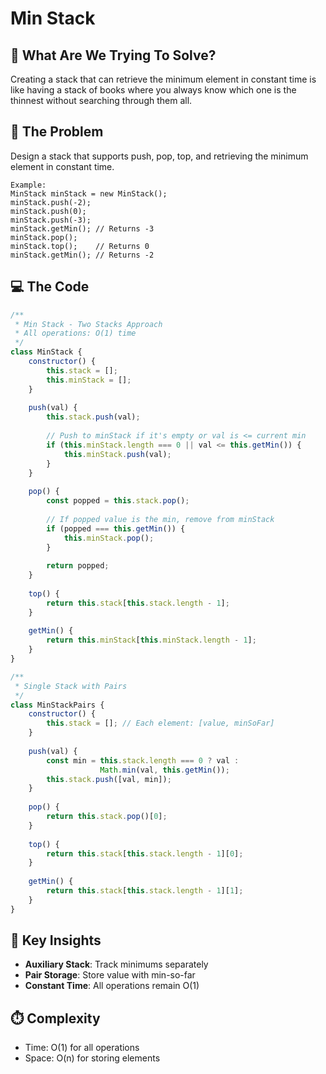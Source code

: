 # Min Stack

## 🎯 What Are We Trying To Solve?

Creating a stack that can retrieve the minimum element in constant time is like having a stack of books where you always know which one is the thinnest without searching through them all.

## 📝 The Problem

Design a stack that supports push, pop, top, and retrieving the minimum element in constant time.

```
Example:
MinStack minStack = new MinStack();
minStack.push(-2);
minStack.push(0);
minStack.push(-3);
minStack.getMin(); // Returns -3
minStack.pop();
minStack.top();    // Returns 0
minStack.getMin(); // Returns -2
```

## 💻 The Code

```javascript
/**
 * Min Stack - Two Stacks Approach
 * All operations: O(1) time
 */
class MinStack {
    constructor() {
        this.stack = [];
        this.minStack = [];
    }
    
    push(val) {
        this.stack.push(val);
        
        // Push to minStack if it's empty or val is <= current min
        if (this.minStack.length === 0 || val <= this.getMin()) {
            this.minStack.push(val);
        }
    }
    
    pop() {
        const popped = this.stack.pop();
        
        // If popped value is the min, remove from minStack
        if (popped === this.getMin()) {
            this.minStack.pop();
        }
        
        return popped;
    }
    
    top() {
        return this.stack[this.stack.length - 1];
    }
    
    getMin() {
        return this.minStack[this.minStack.length - 1];
    }
}

/**
 * Single Stack with Pairs
 */
class MinStackPairs {
    constructor() {
        this.stack = []; // Each element: [value, minSoFar]
    }
    
    push(val) {
        const min = this.stack.length === 0 ? val : 
                    Math.min(val, this.getMin());
        this.stack.push([val, min]);
    }
    
    pop() {
        return this.stack.pop()[0];
    }
    
    top() {
        return this.stack[this.stack.length - 1][0];
    }
    
    getMin() {
        return this.stack[this.stack.length - 1][1];
    }
}
```

## 🎨 Key Insights

- **Auxiliary Stack**: Track minimums separately
- **Pair Storage**: Store value with min-so-far
- **Constant Time**: All operations remain O(1)

## ⏱️ Complexity

- Time: O(1) for all operations
- Space: O(n) for storing elements
